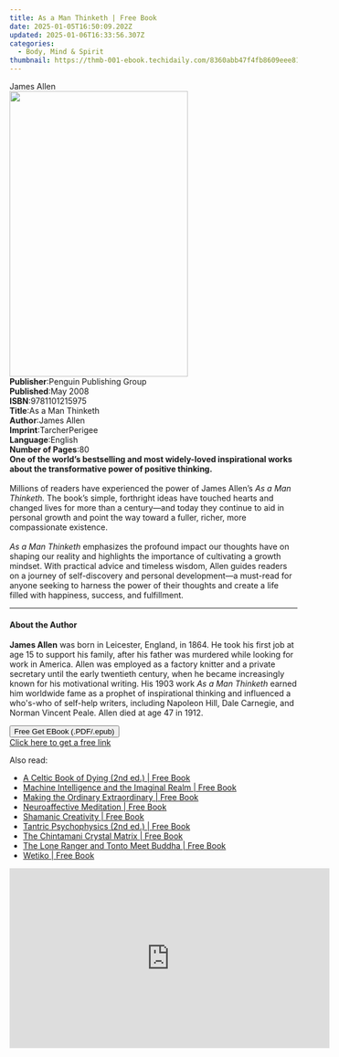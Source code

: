 ```yaml
---
title: As a Man Thinketh | Free Book
date: 2025-01-05T16:50:09.202Z
updated: 2025-01-06T16:33:56.307Z
categories:
  - Body, Mind & Spirit
thumbnail: https://thmb-001-ebook.techidaily.com/8360abb47f4fb8609eee8194a515deeb55249c679aad76399ac3c3f55541ee4c.jpg
---
```

<main id="book-container">
  <div class="flex flex-col">
    <div class="book-brief flex-1 py-6 px-4 sm:p-6 md:py-10 md:px-8">
      <!-- brief-->
      <div class="book-brief-main">James Allen</div>
    </div>
    <div
      class="book-meta-info flex-1 grid gap-4 col-start-1 col-end-3 row-start-1 sm:mb-6 sm:grid-cols-4 lg:gap-6 lg:col-start-2 lg:row-end-6 lg:row-span-6 lg:mb-0"
    >
      <div
        class="book-meta-info-left place-content-center mt-4 p-4 text-sm leading-6 col-start-2 col-span-2 dark:text-slate-400"
      >
        <img
          class="w-full h-500 object-cover rounded-lg sm:h-255 sm:col-span-2 lg:col-span-full"
          src="https://img-001-ebook.techidaily.com/2f2fd1c5bfe316169e2262b329c6a42c1dd8e6acd66f1d757e52296392eade5b.jpg"
          alt=""
          width="312"
          height="500"
        />
      </div>
      <div
        class="book-meta-info-right mt-2 col-start-1 row-start-2 col-span-3 self-center"
      >
        <!-- meta data  -->
        <div class="flex flex-col px-4 md:px-8">
          <div class="flex-1">
            <strong>Publisher</strong>:<span class="px-2"
              >Penguin Publishing Group</span
            >
          </div>
          <div class="flex-1">
            <strong>Published</strong>:<span class="px-2">May 2008</span>
          </div>
          <div class="flex-1">
            <strong>ISBN</strong>:<span class="px-2">9781101215975</span>
          </div>
          <div class="flex-1">
            <strong>Title</strong>:<span class="px-2">As a Man Thinketh</span>
          </div>
          <div class="flex-1">
            <strong>Author</strong>:<span class="px-2">James Allen</span>
          </div>
          <div class="flex-1">
            <strong>Imprint</strong>:<span class="px-2">TarcherPerigee</span>
          </div>
          <div class="flex-1">
            <strong>Language</strong>:<span class="px-2">English</span>
          </div>
          <div class="flex-1">
            <strong>Number of Pages</strong>:<span class="px-2">80</span>
          </div>
        </div>
      </div>
    </div>
    <div class="book-description flex-1 py-6 px-4 sm:p-6 md:py-10 md:px-8">
      <div class="book-description-main">
        <div accordion-content="" id="description">
          <b
            >One of the world’s bestselling and most widely-loved inspirational
            works about the transformative power of positive thinking.</b
          ><br /><br />Millions of readers have experienced the power of James
          Allen’s <i>As a Man Thinketh. </i>The book’s simple, forthright ideas
          have touched hearts and changed lives for more than a century—and
          today they continue to aid in personal growth and point the way toward
          a fuller, richer, more compassionate existence.<br /><br /><i
            >As a Man Thinketh</i
          >
          emphasizes the profound impact our thoughts have on shaping our
          reality and highlights the importance of cultivating a&nbsp;growth
          mindset. With practical advice and timeless wisdom, Allen guides
          readers on a journey of self-discovery and personal development—a
          must-read for anyone seeking to harness the power of their thoughts
          and create a life filled with happiness, success, and fulfillment.
        </div>
      </div>
    </div>
    <div class="book-excerpts flex-1 py-6 px-4 sm:p-6 md:py-10 md:px-8">
      <!-- excerpts-->
      <div class="book-excerpts-main">
        <hr />
        <h4 class="placeholder placeholder-heading">
          <span>About the Author</span>
        </h4>
        <p>
          <b>James Allen</b> was born in Leicester, England, in 1864. He took
          his first job at age 15 to support his family, after his father was
          murdered while looking for work in America. Allen was employed as a
          factory knitter and a private secretary until the early twentieth
          century, when he became increasingly known for his motivational
          writing. His 1903 work <i>As a Man Thinketh</i> earned him worldwide
          fame as a prophet of inspirational thinking and influenced a who's-who
          of self-help writers, including Napoleon Hill, Dale Carnegie, and
          Norman Vincent Peale. Allen died at age 47 in 1912.
        </p>
      </div>
    </div>
    <div
      class="book-about-author flex-1 py-6 px-4 sm:p-6 md:py-10 md:px-8"
    ></div>
    <div class="book-free-get flex-1 py-6 px-4 sm:p-6 md:py-10 md:px-8">
      <button
        id="btn-free-get"
        class="bg-blue-500 hover:bg-blue-700 text-white font-bold py-2 px-4 rounded"
      >
        Free Get EBook (.PDF/.epub)
      </button>
      <div id="countdown-display" class="px-2 text-lg mt-2"></div>
      <a
        id="free-link"
        class="hidden bg-blue-500 hover:bg-blue-700 text-white font-bold py-2 px-4 rounded"
        href="https://www.ebooks.com/en-us/book/347591/as-a-man-thinketh/james-allen/"
        target="_blank"
        >Click here to get a free link</a
      >
    </div>
    <script>
      let countdownTime = 0;
      let countdownInterval = null;
      document
        .getElementById('btn-free-get')
        .addEventListener('click', startCountdown);
      function startCountdown() {
        countdownTime = new Date().getTime() + 60000 * 3;
        countdownInterval = setInterval(updateCountdown, 1000);
        document.getElementById('btn-free-get').disabled = true;
        document
          .getElementById('btn-free-get')
          .classList.add('bg-gray-500', 'cursor-not-allowed');
      }
      function updateCountdown() {
        let currentTime = new Date().getTime();
        let timeLeft = countdownTime - currentTime;
        let secondsLeft = Math.floor(timeLeft / 1000);
        document.getElementById('countdown-display').innerHTML =
          `Remaining time: ${secondsLeft} seconds.`;
        if (secondsLeft <= 0) {
          clearInterval(countdownInterval);
          document.getElementById('btn-free-get').classList.add('hidden');
          document.getElementById('free-link').classList.remove('hidden');
          document.getElementById('countdown-display').innerHTML = '';
        }
      }
    </script>
  </div>
</main>

<ins class="adsbygoogle"
      style="display:block"
      data-ad-client="ca-pub-7571918770474297"
      data-ad-slot="8358498916"
      data-ad-format="auto"
      data-full-width-responsive="true"></ins>
    

<span class="atpl-alsoreadstyle">Also read:</span>
<div><ul>
<li><a href="https://novels-ebooks.techidaily.com/210266252-9781644112991-a-celtic-book-of-dying-2nd-ed/"><u>A Celtic Book of Dying (2nd ed.) | Free Book</u></a></li>
<li><a href="https://novels-ebooks.techidaily.com/210266261-9781644114070-machine-intelligence-and-the-imaginal-realm/"><u>Machine Intelligence and the Imaginal Realm | Free Book</u></a></li>
<li><a href="https://novels-ebooks.techidaily.com/210266260-9781644113769-making-the-ordinary-extraordinary/"><u>Making the Ordinary Extraordinary | Free Book</u></a></li>
<li><a href="https://novels-ebooks.techidaily.com/210266254-9781644113530-neuroaffective-meditation/"><u>Neuroaffective Meditation | Free Book</u></a></li>
<li><a href="https://novels-ebooks.techidaily.com/210266255-9781644113554-shamanic-creativity/"><u>Shamanic Creativity | Free Book</u></a></li>
<li><a href="https://novels-ebooks.techidaily.com/210266258-9781644113691-tantric-psychophysics-2nd-ed/"><u>Tantric Psychophysics (2nd ed.) | Free Book</u></a></li>
<li><a href="https://novels-ebooks.techidaily.com/210266257-9781644113158-the-chintamani-crystal-matrix/"><u>The Chintamani Crystal Matrix | Free Book</u></a></li>
<li><a href="https://novels-ebooks.techidaily.com/210266253-9781644113578-the-lone-ranger-and-tonto-meet-buddha/"><u>The Lone Ranger and Tonto Meet Buddha | Free Book</u></a></li>
<li><a href="https://novels-ebooks.techidaily.com/210266262-9781644114117-wetiko/"><u>Wetiko | Free Book</u></a></li>
</ul></div>

<!-- affiliate ads begin -->
<iframe width="560" height="315" src="https://www.youtube.com/embed/O7ChChlyX2o?si=7pMKdN1NZig1kYek" title="YouTube video player" frameborder="0" allow="accelerometer; autoplay; clipboard-write; encrypted-media; gyroscope; picture-in-picture; web-share" referrerpolicy="strict-origin-when-cross-origin" allowfullscreen></iframe>
<!-- affiliate ads end -->

